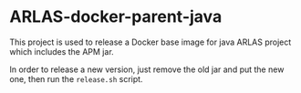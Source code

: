 # ARLAS-docker-parent-java

This project is used to release a Docker base image for java ARLAS project which includes the APM jar.

In order to release a new version, just remove the old jar and put the new one, then run the `release.sh` script.